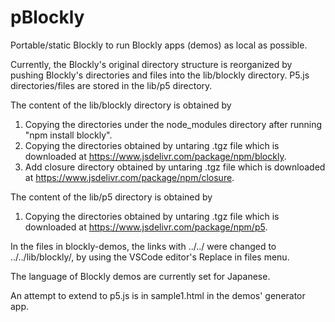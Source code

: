 # pBlockly
Portable/static Blockly to run Blockly apps (demos) as local as possible.

Currently, the Blockly's original directory structure is reorganized by pushing Blockly's directories and files into the lib/blockly directory. P5.js directories/files are stored in the lib/p5 directory.

The content of the lib/blockly directory is obtained by
1. Copying the directories under the node_modules directory after running "npm install blockly".
1. Copying the directories obtained by untaring .tgz file which is downloaded at https://www.jsdelivr.com/package/npm/blockly.
1. Add closure directory obtained by untaring .tgz file which is downloaded at https://www.jsdelivr.com/package/npm/closure. 

The content of the lib/p5 directory is obtained by
1. Copying the directories obtained by untaring .tgz file which is downloaded at https://www.jsdelivr.com/package/npm/p5.

In the files in blockly-demos, the links with ../../  were changed to ../../lib/blockly/, by using the VSCode editor's Replace in files menu.

The language of Blockly demos are currently set for Japanese.

An attempt to extend to p5.js is in sample1.html in the demos' generator app.
